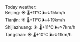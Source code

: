 Today weather:  
Beijing: ☀️   🌡️+11°C 🌬️↓15km/h  
Tianjin: ☀️   🌡️+11°C 🌬️↓19km/h  
Shijiazhuang: ☀️   🌡️+11°C 🌬️↖7km/h  
Tangshan: ☀️   🌡️+10°C 🌬️↓11km/h  
